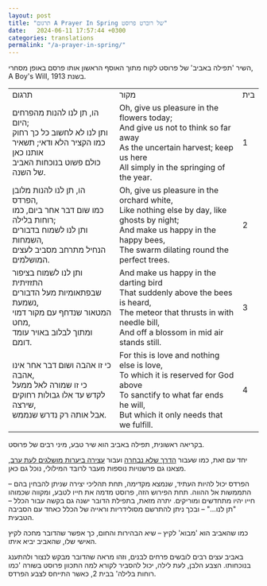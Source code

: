 ```yaml
---
layout: post
title: "תרגום A Prayer In Spring של רוברט פרוסט"
date:   2024-06-11 17:57:44 +0300
categories: translations
permalink: "/a-prayer-in-spring/"
---
```


<p>השיר 'תפילה באביב' של פרוסט לקוח מתוך האוסף הראשון אותו פרסם באופן מסחרי, A Boy's Will, בשנת 1913.</p>

<div class="table-responsive">
<table class="table text-center">
<tbody>
<tr>
<td>תרגום</td>
<td>מקור</td>
<td>בית</td>
</tr>
<tr>
<td>הו, תן לנו להנות מהפרחים היום;<br>ותן לנו לא לחשוב כל כך רחוק<br>כמו הקציר הלא ודאי; תשאיר אותנו כאן<br>כולם פשוט בנוכחות האביב של השנה.</td>
<td><bdo dir="ltr" lang="">Oh, give us pleasure in the flowers today;<br>And give us not to think so far away<br>As the uncertain harvest; keep us here<br>All simply in the springing of the year.</bdo></td>
<td>1</td>
</tr>
<tr>
<td>הו, תן לנו להנות מלובן הפרדס,<br>כמו שום דבר אחר ביום, כמו רוחות בלילה;<br>ותן לנו לשמוח בדבורים השמחות,<br>הנחיל מתרחב מסביב לעצים המושלמים.</td>
<td><bdo dir="ltr" lang="">Oh, give us pleasure in the orchard white,<br>Like nothing else by day, like ghosts by night;<br>And make us happy in the happy bees,<br>The swarm dilating round the perfect trees.</bdo></td>
<td>2</td>
</tr>
<tr>
<td>ותן לנו לשמוח בציפור התזזיתית<br>שבפתאומיות מעל הדבורים נשמעת,<br>המטאור שנדחף עם מקור דמוי מחט,<br>ומתוך לבלוב באויר עומד דומם.<br></td>
<td><bdo dir="ltr" lang="">And make us happy in the darting bird<br>That suddenly above the bees is heard,<br>The meteor that thrusts in with needle bill,<br>And off a blossom in mid air stands still.</bdo></td>
<td>3</td>
</tr>
<tr>
<td>כי זו אהבה ושום דבר אחר אינו אהבה,<br>כי זו שמורה לאל ממעל<br>לקדש עד אלו גבולות רחוקים שירצה,<br>אבל אותה רק נדרש שנממש.</td>
<td><bdo dir="ltr" lang="">For this is love and nothing else is love,<br>To which it is reserved for God above<br>To sanctify to what far ends he will,<br>But which it only needs that we fulfill.</bdo></td>
<td>4</td>
</tr>
</tbody>
</table>
<div>

<p>בקריאה ראשונית, תפילה באביב הוא שיר טבע, מיני רבים של פרוסט.</p>

<p>יחד עם זאת, כמו שעבור <a href="/the-road-not-taken/" title="הדרך שלא נבחרה">הדרך שלא נבחרה</a> ועבור <a href="/stopping-by-woods-on-a-snowy-evening/" title="עצירה ביערות מושלגים לעת ערב">עצירה ביערות מושלגים לעת ערב</a>, מצאנו גם פרשנויות נוספות מעבר לרובד המילולי, נוכל גם כאן.</p>

<p>הפרדס יכול להיות העתיד, שנמצא מקדימה, תחת תהליכי יצירה שניתן להבחין בהם – התממשות אל ההווה. תחת הפירוש הזה, פרוסט מדמה את חייו לטבע, ומקווה שכמוהו חייו יהיו מתחדשים ומוריקים. יתרה מזאת, בתפילת הדובר ישנה גם בקשה עבור הכלל – "תן לנו..." – ובכך ניתן להתרשם מסולידריות וראייה של הכלל כאחד עם הסביבה הטבעית.</p>

<p>כמו שהאביב הוא 'מבוא' לקיץ – שיא הבהירות והחום, כך אפשר שהדובר מחכה לקיץ האישי שלו, שהאביב יביא איתו.</p>

<p>באביב עצים רבים לובשים פרחים לבנים, וזהו מראה שהדובר מבקש לנצור ולהתענג בנוכחותו. הצבע הלבן, לעת לילה, יכול להסביר לקורא למה התכוון פרוסט בשורה 'כמו רוחות בלילה' בבית 2, כאשר התייחס לצבע הפרדס.</p>
